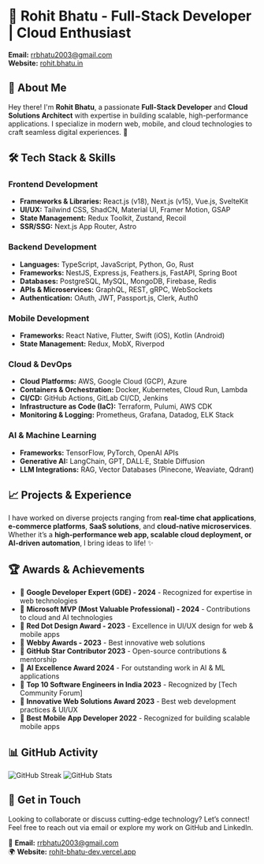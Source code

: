 # 🚀 Rohit Bhatu - Full-Stack Developer | Cloud Enthusiast

**Email:** [rrbhatu2003@gmail.com](mailto:rrbhatu2003@gmail.com)  
**Website:** [rohit.bhatu.in](https://rohit.bhatu.in/)

## 🌟 About Me
Hey there! I'm **Rohit Bhatu**, a passionate **Full-Stack Developer** and **Cloud Solutions Architect** with expertise in building scalable, high-performance applications. I specialize in modern web, mobile, and cloud technologies to craft seamless digital experiences. 🚀

## 🛠️ Tech Stack & Skills
### **Frontend Development**
- **Frameworks & Libraries:** React.js (v18), Next.js (v15), Vue.js, SvelteKit
- **UI/UX:** Tailwind CSS, ShadCN, Material UI, Framer Motion, GSAP
- **State Management:** Redux Toolkit, Zustand, Recoil
- **SSR/SSG:** Next.js App Router, Astro

### **Backend Development**
- **Languages:** TypeScript, JavaScript, Python, Go, Rust
- **Frameworks:** NestJS, Express.js, Feathers.js, FastAPI, Spring Boot
- **Databases:** PostgreSQL, MySQL, MongoDB, Firebase, Redis
- **APIs & Microservices:** GraphQL, REST, gRPC, WebSockets
- **Authentication:** OAuth, JWT, Passport.js, Clerk, Auth0

### **Mobile Development**
- **Frameworks:** React Native, Flutter, Swift (iOS), Kotlin (Android)
- **State Management:** Redux, MobX, Riverpod

### **Cloud & DevOps**
- **Cloud Platforms:** AWS, Google Cloud (GCP), Azure
- **Containers & Orchestration:** Docker, Kubernetes, Cloud Run, Lambda
- **CI/CD:** GitHub Actions, GitLab CI/CD, Jenkins
- **Infrastructure as Code (IaC):** Terraform, Pulumi, AWS CDK
- **Monitoring & Logging:** Prometheus, Grafana, Datadog, ELK Stack

### **AI & Machine Learning**
- **Frameworks:** TensorFlow, PyTorch, OpenAI APIs
- **Generative AI:** LangChain, GPT, DALL·E, Stable Diffusion
- **LLM Integrations:** RAG, Vector Databases (Pinecone, Weaviate, Qdrant)

## 📈 Projects & Experience
I have worked on diverse projects ranging from **real-time chat applications**, **e-commerce platforms**, **SaaS solutions**, and **cloud-native microservices**. Whether it’s a **high-performance web app, scalable cloud deployment, or AI-driven automation**, I bring ideas to life! ✨

## 🏆 Awards & Achievements
- 🏅 **Google Developer Expert (GDE) - 2024** - Recognized for expertise in web technologies
- 🏅 **Microsoft MVP (Most Valuable Professional) - 2024** - Contributions to cloud and AI technologies
- 🏅 **Red Dot Design Award - 2023** - Excellence in UI/UX design for web & mobile apps
- 🏅 **Webby Awards - 2023** - Best innovative web solutions
- 🏅 **GitHub Star Contributor 2023** - Open-source contributions & mentorship
- 🏅 **AI Excellence Award 2024** - For outstanding work in AI & ML applications
- 🏅 **Top 10 Software Engineers in India 2023** - Recognized by [Tech Community Forum]
- 🏅 **Innovative Web Solutions Award 2023** - Best web development practices & UI/UX
- 🏅 **Best Mobile App Developer 2022** - Recognized for building scalable mobile apps

## 📊 GitHub Activity
![GitHub Streak](https://github-readme-streak-stats.herokuapp.com/?user=rohit1415&theme=radical)
![GitHub Stats](https://github-readme-stats.vercel.app/api?username=rohit1415&show_icons=true&theme=radical)

## 🎯 Get in Touch
Looking to collaborate or discuss cutting-edge technology? Let’s connect! Feel free to reach out via email or explore my work on GitHub and LinkedIn.

📩 **Email:** [rrbhatu2003@gmail.com](mailto:rrbhatu2003@gmail.com)  
🌍 **Website:** [rohit-bhatu-dev.vercel.app](https://rohit-bhatu-dev.vercel.app/)

